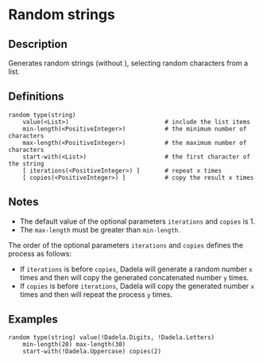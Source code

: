# Random strings

## Description

Generates random strings (without <space>), selecting random characters from a list.

## Definitions

~~~
random type(string)
    value(<List>)							# include the list items
	min-length(<PositiveInteger>)			# the minimum number of characters
    max-length(<PositiveInteger>)			# the maximum number of characters
    start-with(<List>)						# the first character of the string
    [ iterations(<PositiveInteger>) ]		# repeat x times
    [ copies(<PositiveInteger>) ]			# copy the result x times
~~~

## Notes

* The default value of the optional parameters `iterations` and `copies` is 1.
* The `max-length` must be greater than `min-length`.

The order of the optional parameters `iterations` and `copies` defines the process as follows:
* If `iterations` is before `copies`, Dadela will generate a random number `x` times
and then will copy the generated concatenated number `y` times.
* If `copies` is before `iterations`, Dadela will copy the generated number `x` times
and then will repeat the process `y` times.

## Examples

~~~
random type(string) value(!Dadela.Digits, !Dadela.Letters)
	min-length(20) max-length(30)
	start-with(!Dadela.Uppercase) copies(2)
~~~